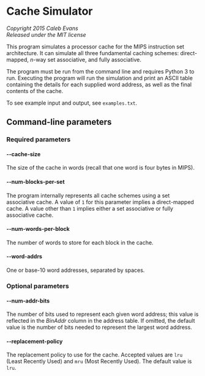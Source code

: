 # Cache Simulator

*Copyright 2015 Caleb Evans*  
*Released under the MIT license*

This program simulates a processor cache for the MIPS instruction set architecture. It can simulate all three fundamental caching schemes: direct-mapped, *n*-way set associative, and fully associative.

The program must be run from the command line and requires Python 3 to run. Executing the program will run the simulation and print an ASCII table containing the details for each supplied word address, as well as the final contents of the cache.

To see example input and output, see `examples.txt`.

## Command-line parameters

### Required parameters

#### --cache-size

The size of the cache in words (recall that one word is four bytes in MIPS).

#### --num-blocks-per-set

The program internally represents all cache schemes using a set associative cache. A value of `1` for this parameter implies a direct-mapped cache. A value other than `1` implies either a set associative or fully associative cache.

#### --num-words-per-block

The number of words to store for each block in the cache.

#### --word-addrs

One or base-10 word addresses, separated by spaces.

### Optional parameters

#### --num-addr-bits

The number of bits used to represent each given word address; this value is reflected in the *BinAddr* column in the address table. If omitted, the default value is the number of bits needed to represent the largest word address.

#### --replacement-policy

The replacement policy to use for the cache. Accepted values are `lru` (Least Recently Used) and `mru` (Most Recently Used). The default value is `lru`.
